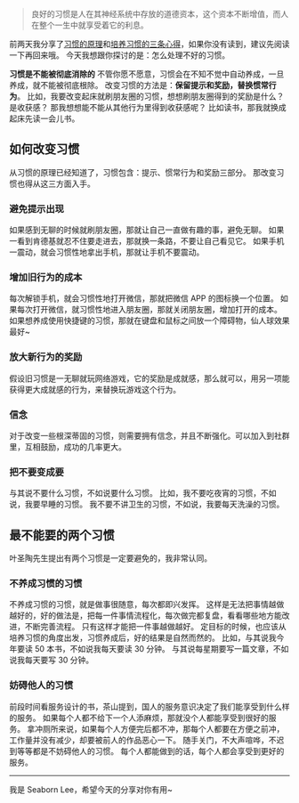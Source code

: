 >良好的习惯是人在其神经系统中存放的道德资本，这个资本不断增值，而人在整个一生中就享受着它的利息。

前两天我分享了[习惯的原理](http://www.jianshu.com/p/3525376f7a92)和[培养习惯的三条心得](http://www.jianshu.com/p/1cf402524a0a)，如果你没有读到，建议先阅读一下再回来哦。
今天我想跟你探讨的是：怎么处理不好的习惯。

**习惯是不能被彻底消除的**
不管你愿不愿意，习惯会在不知不觉中自动养成，一旦养成，就不能被彻底根除。
改变习惯的方法是：**保留提示和奖励，替换惯常行为**。
比如，我要改变起床就刷朋友圈的习惯，想想刷朋友圈得到的奖励是什么？是收获感？
那我想想能不能从其他行为里得到收获感呢？
比如读书，那我就换成起床先读一会儿书。

## 如何改变习惯
从习惯的原理已经知道了，习惯包含：提示、惯常行为和奖励三部分。
那改变习惯也得从这三方面入手。

### 避免提示出现
如果感到无聊的时候就刷朋友圈，那就让自己一直做有趣的事，避免无聊。
如果一看到肯德基就忍不住要走进去，那就换一条路，不要让自己看见它。
如果手机一震动，就会习惯性地拿出手机，那就让手机不要震动。

### 增加旧行为的成本
每次解锁手机，就会习惯性地打开微信，那就把微信 APP 的图标换一个位置。
如果每次打开微信，就习惯性地进入朋友圈，那就关闭朋友圈，增加打开的成本。
如果想养成使用快捷键的习惯，那就在键盘和鼠标之间放一个障碍物，仙人球效果最好~

### 放大新行为的奖励
假设旧习惯是一无聊就玩网络游戏，它的奖励是成就感，那么就可以，用另一项能获得更大成就感的行为，来替换玩游戏这个行为。

### 信念
对于改变一些根深蒂固的习惯，则需要拥有信念，并且不断强化。可以加入到社群里，互相鼓励，成功的几率更大。

### 把不要变成要
与其说不要什么习惯，不如说要什么习惯。
比如，我不要吃夜宵的习惯，不如说，我要早睡的习惯。
我不要不讲卫生的习惯，不如说，我要每天洗澡的习惯。

## 最不能要的两个习惯
叶圣陶先生提出有两个习惯是一定要避免的，我非常认同。
### 不养成习惯的习惯
不养成习惯的习惯，就是做事很随意，每次都即兴发挥。
这样是无法把事情越做越好的，好的做法是，把每一件事情流程化，每次做完都复盘，看看哪些地方能改进，不断完善流程。
只有这样才能把一件事越做越好。
定目标的时候，也应该从培养习惯的角度出发，习惯养成后，好的结果是自然而然的。
比如，与其说我今年要读 50 本书，不如说我每天要读 30 分钟。
与其说每星期要写一篇文章，不如说我每天要写 30 分钟。

### 妨碍他人的习惯
前段时间看服务设计的书，茶山提到，国人的服务意识决定了我们能享受到什么样的服务。
如果每个人都不给下一个人添麻烦，那就没个人都能享受到很好的服务。
拿冲厕所来说，如果每个人方便完后都不冲，那每个人都要在方便之前冲，工作量并没有减少，却要被前人的作品恶心一下。
随手关门，不大声喧哗，不迟到等等都是不妨碍他人的习惯。
每个人都能做到的话，每个人都会享受到更好的服务。

---
我是 Seaborn Lee，希望今天的分享对你有用~